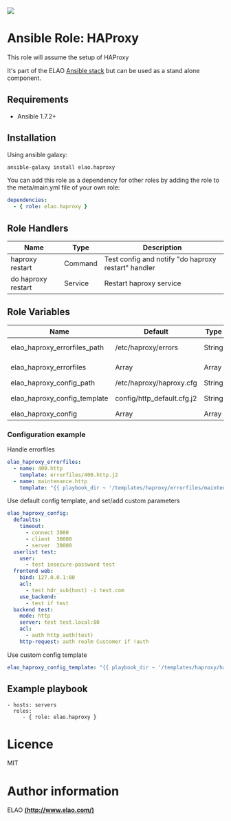 <img src="http://www.elao.com/images/corpo/logo_red_small.png"/>

# Ansible Role: HAProxy

This role will assume the setup of HAProxy

It's part of the ELAO [Ansible stack](http://ansible.elao.com) but can be used as a stand alone component.

## Requirements

- Ansible 1.7.2+

## Installation

Using ansible galaxy:

```bash
ansible-galaxy install elao.haproxy
```
You can add this role as a dependency for other roles by adding the role to the meta/main.yml file of your own role:

```yaml
dependencies:
  - { role: elao.haproxy }
```

## Role Handlers

|Name|Type|Description|
|----|----|-----------|
|haproxy restart|Command|Test config and notify "do haproxy restart" handler
|do haproxy restart|Service|Restart haproxy service

## Role Variables

|Name|Default|Type|Description|
|----|-------|----|-----------|
|elao_haproxy_errorfiles_path|/etc/haproxy/errors|String|Errorfiles path
|elao_haproxy_errorfiles|Array|Array|Errorfiles templates
|elao_haproxy_config_path|/etc/haproxy/haproxy.cfg|String|Config path
|elao_haproxy_config_template|config/http_default.cfg.j2|String|Config template
|elao_haproxy_config|Array|Array|Config

### Configuration example

Handle errorfiles

```yaml
elao_haproxy_errorfiles:
  - name: 400.http
    template: errorfiles/400.http.j2
  - name: maintenance.http
    template: "{{ playbook_dir ~ '/templates/haproxy/errorfiles/maintenance.http.j2' }}"
```

Use default config template, and set/add custom parameters

```yaml
elao_haproxy_config:
  defaults:
    timeout:
      - connect 3000
      - client  30000
      - server  30000
  userlist test:
    user:
      - test insecure-password test
  frontend web:
    bind: 127.0.0.1:80
    acl:
      - test hdr_sub(host) -i test.com
    use_backend:
      - test if test
  backend test:
    mode: http
    server: test test.local:80
    acl:
      - auth http_auth(test)
    http-request: auth realm Customer if !auth
```

Use custom config template

```yaml
elao_haproxy_config_template: "{{ playbook_dir ~ '/templates/haproxy/haproxy.cfg.j2' }}"
```

## Example playbook

    - hosts: servers
      roles:
         - { role: elao.haproxy }

# Licence

MIT

# Author information

ELAO [**(http://www.elao.com/)**](http://www.elao.com)
